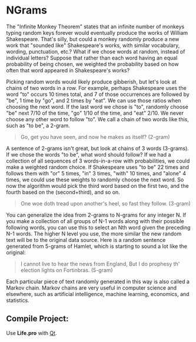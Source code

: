 # NGrams

The "Infinite Monkey Theorem" states that an infinite number of monkeys typing random keys forever would eventually produce the works of William Shakespeare. That's silly, but could a monkey randomly produce a new work that "sounded like" Shakespeare's works, with similar vocabulary, wording, punctuation, etc.? What if we chose words at random, instead of individual letters? Suppose that rather than each word having an equal probability of being chosen, we weighted the probability based on how often that word appeared in Shakespeare's works?

Picking random words would likely produce gibberish, but let's look at chains of two words in a row. For example, perhaps Shakespeare uses the word "to" occurs 10 times total, and 7 of those occurrences are followed by "be", 1 time by "go", and 2 times by "eat". We can use those ratios when choosing the next word. If the last word we chose is "to", randomly choose "be" next 7/10 of the time, "go" 1/10 of the time, and "eat" 2/10. We never choose any other word to follow "to". We call a chain of two words like this, such as "to be", a 2-gram.

> Go, get you have seen, and now he makes as itself? (2-gram)

A sentence of 2-grams isn't great, but look at chains of 3 words (3-grams). If we chose the words "to be", what word should follow? If we had a collection of all sequences of 3 words-in-a-row with probabilities, we could make a weighted random choice. If Shakespeare uses "to be" 22 times and follows them with "or" 5 times, "in" 3 times, "with" 10 times, and "alone" 4 times, we could use these weights to randomly choose the next word. So now the algorithm would pick the third word based on the first two, and the fourth based on the (second+third), and so on.

> One woe doth tread upon another's heel, so fast they follow. (3-gram)

You can generalize the idea from 2-grams to N-grams for any integer N. If you make a collection of all groups of N-1 words along with their possible following words, you can use this to select an Nth word given the preceding N-1 words. The higher N level you use, the more similar the new random text will be to the original data source. Here is a random sentence generated from 5-grams of Hamlet, which is starting to sound a lot like the original:

> I cannot live to hear the news from England, But I do prophesy th' election lights on Fortinbras. (5-gram)

Each particular piece of text randomly generated in this way is also called a Markov chain. Markov chains are very useful in computer science and elsewhere, such as artificial intelligence, machine learning, economics, and statistics.


## Compile Project:
Use **Life.pro** with [Qt](https://www.qt.io/download).
